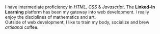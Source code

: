 I have intermediate proficiency in *HTML, CSS* & *Javascript*. The **Linked-In Learning** platform has been my gateway into web development. I really enjoy the disciplines of mathematics and art.  
Outside of web development, I like to train my body, socialize and brew _artisanal_ coffee.
